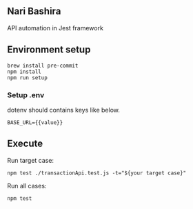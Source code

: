 ## Nari Bashira
API automation in Jest framework

## Environment setup
```
brew install pre-commit
npm install
npm run setup
```

### Setup .env
dotenv should contains keys like below.
```
BASE_URL={{value}}
```

## Execute
Run target case:
```
npm test ./transactionApi.test.js -t="${your target case}"
```
Run all cases:
```
npm test
```
